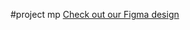 #project mp
[Check out our Figma design](https://www.figma.com/file/nL93wKTmyxNBMQighGkfZN/Home?type=design&node-id=0%3A1&mode=design&t=hvbwIiyz49LJE5pP-1)
